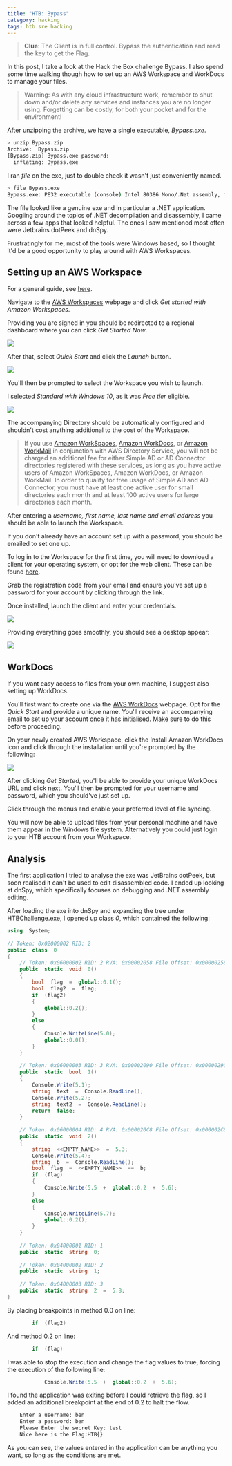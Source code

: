 ```yaml
---
title: "HTB: Bypass"
category: hacking
tags: htb sre hacking
---
```


> **Clue**: The Client is in full control. Bypass the authentication and read the key to get the Flag.

In this post, I take a look at the Hack the Box challenge Bypass. I also spend some time walking though how to set up an AWS Workspace and WorkDocs to manage your files.

> Warning: As with any cloud infrastructure work, remember to shut down and/or delete any services and instances you are no longer using. Forgetting can be costly,  for both your pocket and for the environment!

After unzipping the archive, we have a single executable, _Bypass.exe_.
<!--ex-->
```bash
> unzip Bypass.zip
Archive:  Bypass.zip
[Bypass.zip] Bypass.exe password:
  inflating: Bypass.exe
```

I ran _file_ on the exe, just to double check it wasn't just conveniently named.

```bash
> file Bypass.exe
Bypass.exe: PE32 executable (console) Intel 80386 Mono/.Net assembly, for MS Windows
```

The file looked like a genuine exe and in particular a .NET application. Googling around the topics of .NET decompilation and disassembly, I came across a few apps that looked helpful. The ones I saw mentioned most often were Jetbrains dotPeek and dnSpy.

Frustratingly for me, most of the tools were Windows based, so I thought it'd be a good opportunity to play around with AWS Workspaces.

## Setting up an AWS Workspace

For a general guide, see [here](https://docs.aws.amazon.com/workspaces/latest/adminguide/getting-started.html).

Navigate to the [AWS Workspaces](https://aws.amazon.com/workspaces/) webpage and click _Get started with Amazon Workspaces_. 

Providing you are signed in you should be redirected to a regional dashboard where you can click _Get Started Now_.

![](/assets/images/HTB/Bypass/getting_started.png)

After that, select _Quick Start_ and click the _Launch_ button.

![](/assets/images/HTB/Bypass/quick_start.png)

You'll then be prompted to select the Workspace you wish to launch. 

I selected _Standard with Windows 10_, as it was _Free tier_ eligible. 

![](/assets/images/HTB/Bypass/win10.png)

The accompanying Directory should be automatically configured and shouldn't cost anything additional to the cost of the Workspace.

> If you use [Amazon WorkSpaces](https://aws.amazon.com/workspaces/), [Amazon WorkDocs](https://aws.amazon.com/workdocs/), or [Amazon WorkMail](https://aws.amazon.com/workmail/) in conjunction with AWS Directory Service, you will not be charged an additional fee for either Simple AD or AD Connector directories registered with these services, as long as you have active users of Amazon WorkSpaces, Amazon WorkDocs, or Amazon WorkMail. In order to qualify for free usage of Simple AD and AD Connector, you must have at least one active user for small directories each month and at least 100 active users for large directories each month.

After entering a _username, first name, last name and email address_ you should be able to launch the Workspace.

If you don't already have an account set up with a password, you should be emailed to set one up.

To log in to the Workspace for the first time, you will need to download a client for your operating system, or opt for the web client. These can be found [here](https://clients.amazonworkspaces.com/).

Grab the registration code from your email and ensure you've set up a password for your account by clicking through the link.

Once installed, launch the client and enter your credentials.

![](/assets/images/HTB/Bypass/workspace_login.png)

Providing everything goes smoothly, you should see a desktop appear:

![](/assets/images/HTB/Bypass/desktop.png)

## WorkDocs

If you want easy access to files from your own machine, I suggest also setting up WorkDocs. 

You'll first want to create one via the [AWS WorkDocs](https://aws.amazon.com/workdocs/) webpage. Opt for the _Quick Start_ and provide a unique name. You'll receive an accompanying email to set up your account once it has initialised. Make sure to do this before proceeding.

On your newly created AWS Workspace, click the Install Amazon WorkDocs icon and click through the installation until you're prompted by the following:

![](/assets/images/HTB/Bypass/workdocs.png)

After clicking _Get Started_, you'll be able to provide your unique WorkDocs URL and click next. You'll then be prompted for your username and password, which you should've just set up. 

Click through the menus and enable your preferred level of file syncing. 

You will now be able to upload files from your personal machine and have them appear in the Windows file system. Alternatively you could just login to your HTB account from your Workspace.

## Analysis

The first application I tried to analyse the exe was JetBrains dotPeek, but soon realised it can't be used to edit disassembled code. I ended up looking at dnSpy, which specifically focuses on debugging and .NET assembly editing.

After loading the exe into dnSpy and expanding the tree under HTBChallenge.exe, I opened up class _0_, which contained the following:

```csharp
using  System;  
  
// Token: 0x02000002 RID: 2  
public  class  0  
{  
	// Token: 0x06000002 RID: 2 RVA: 0x00002058 File Offset: 0x00000258  
	public  static  void  0()  
	{  
		bool  flag  =  global::0.1();  
		bool  flag2  =  flag;  
		if  (flag2)  
		{  
			global::0.2();  
		}  
		else  
		{  
			Console.WriteLine(5.0);  
			global::0.0();  
		}  
	}  
	  
	// Token: 0x06000003 RID: 3 RVA: 0x00002090 File Offset: 0x00000290  
	public  static  bool  1()  
	{  
		Console.Write(5.1);  
		string  text  =  Console.ReadLine();  
		Console.Write(5.2);  
		string  text2  =  Console.ReadLine();  
		return  false;  
	}  
	  
	// Token: 0x06000004 RID: 4 RVA: 0x000020C8 File Offset: 0x000002C8  
	public  static  void  2()  
	{  
		string  <<EMPTY_NAME>>  =  5.3;  
		Console.Write(5.4);  
		string  b  =  Console.ReadLine();  
		bool  flag  =  <<EMPTY_NAME>>  ==  b;  
		if  (flag)  
		{  
			Console.Write(5.5  +  global::0.2  +  5.6);  
		}  
		else  
		{  
			Console.WriteLine(5.7);  
			global::0.2();  
		}  
	}  
  
	// Token: 0x04000001 RID: 1  
	public  static  string  0;  
	  
	// Token: 0x04000002 RID: 2  
	public  static  string  1;  
	  
	// Token: 0x04000003 RID: 3  
	public  static  string  2  =  5.8;  
}
```

By placing breakpoints in method 0.0 on line:

```csharp
		if  (flag2)  
```

And method 0.2 on line:

```csharp
		if  (flag)  
```

I was able to stop the execution and change the flag values to true, forcing the execution of the following line:

```csharp
			Console.Write(5.5  +  global::0.2  +  5.6);  
```
I found the application was exiting before I could retrieve the flag, so I added an additional breakpoint at the end of 0.2 to halt the flow.

```bash
	Enter a username: ben
	Enter a password: ben
	Please Enter the secret Key: test
	Nice here is the Flag:HTB{}
```
As you can see, the values entered in the application can be anything you want, so long as the conditions are met.
